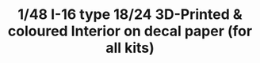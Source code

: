 ---
layout: product
title: "1/48 I-16 type 18/24 3D-Printed & coloured Interior on decal paper (for all kits)"
price: "1300" 
desc: "3D Dekal"
img_path: "/assets/img/QD48009.webp"
brand: "Quinta Studio"
available: false
special_offer: false
new: false
soon: false
cat: "010000"
subcat: "016000"
subsubcat: "0N/A"
sifra: "QD48009"
popular: false
---